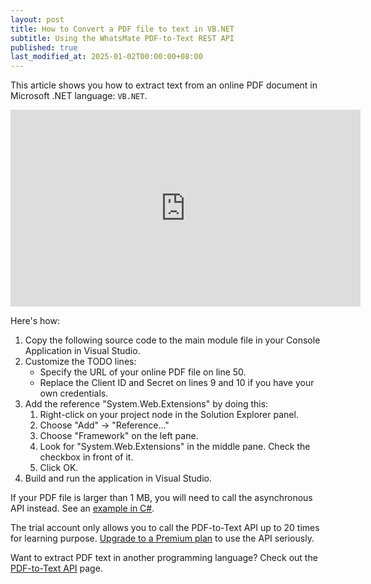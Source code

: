 ```yaml
---
layout: post
title: How to Convert a PDF file to text in VB.NET
subtitle: Using the WhatsMate PDF-to-Text REST API
published: true
last_modified_at: 2025-01-02T00:00:00+08:00
---
```


This article shows you how to extract text from an online PDF document in Microsoft .NET language: `VB.NET`.


<iframe width="560" height="315" src="https://www.youtube.com/embed/uCU66rDC8eA?rel=0&cc_load_policy=1" frameborder="0" allowfullscreen></iframe>


Here's how:


1. Copy the following source code to the main module file in your Console Application in Visual Studio.  <script src="https://gist.github.com/whatsmate/bc13f03617eddbfe5ce73380ce4c1bc0.js"></script>
2. Customize the TODO lines:
   * Specify the URL of your online PDF file on line 50.
   * Replace the Client ID and Secret on lines 9 and 10 if you have your own credentials.
3. Add the reference "System.Web.Extensions" by doing this:
   1. Right-click on your project node in the Solution Explorer panel.
   2. Choose "Add" -> "Reference..."
   3. Choose "Framework" on the left pane.
   4. Look for "System.Web.Extensions" in the middle pane. Check the checkbox in front of it.
   5. Click OK.
4. Build and run the application in Visual Studio.


If your PDF file is larger than 1 MB, you will need to call the asynchronous API instead. See an <a href="https://github.com/whatsmate/pdf-demos/tree/master/C_sharp">example in C#</a>.


The trial account only allows you to call the PDF-to-Text API up to 20 times for learning purpose. [Upgrade to a Premium plan](https://www.whatsmate.net/pdf-api-subscribe.html) to use the API seriously.


Want to extract PDF text in another programming language? Check out the [PDF-to-Text API](https://www.whatsmate.net/pdf-to-text-api.html) page.


<br>
<script async src="//pagead2.googlesyndication.com/pagead/js/adsbygoogle.js"></script>
<ins class="adsbygoogle"
     style="display:inline-block;width:728px;height:90px"
     data-ad-client="ca-pub-7383487179928477"
     data-ad-slot="6959057004"></ins>
<script>
(adsbygoogle = window.adsbygoogle || []).push({});
</script>
<br>

